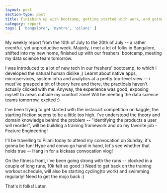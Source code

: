 ```yaml
---
layout: post
section-type: post
title: Finishinh up with bootcamp, getting started with work, and going to my convocation! | Weekly Report 47, 48
category: report
tags: [ 'bangalore', 'myntra', 'pilani' ]
---
```


My weekly report from the 10th of July to the 20th of July -- a rather eventful, yet unproductive week. Majorly, i met a lot of folks in Bangalore, shifted into my new home, finished up with our freshers' bootcamp, meeting my data science team tomorrow.

I was introduced to a lot of new tech in our freshers' bootcamp, to which i developed the natural human dislike ;) Learnt about native apps, microservices, system infra and analytics at a pretty top-level view -- i must've grasped a bit of theory here and there, the practicals haven't actually clicked with me. Anyway, the experience was good, exposing myself to areas outside my comfort zone! Will be meeting the data science teams tomorrow, excited :)

I've been trying to get started with the instacart competition on kaggle, the starting friction seems to be a little too high. I've understood the theory and domain knowledge behind the problem -- "identifying the products a user will reorder", will be building a training framework and do my favorite job - Feature Engineering! 

I'll be travelling to Pilani today to attend my convocation on Sunday, it's gonna be fun! Hype and convo go hand in hand, let's see whether that holds true -- Hang in for a kickass convocation vlog!

On the fitness front, i've been going strong with the runs -- clocked in a couple of long runs, 10k felt so good :) Need to get back on the training workout schedule, will also be starting cycling(to work) and swimming regularly! Need to get the mojo back :)

That's it folks! Later.